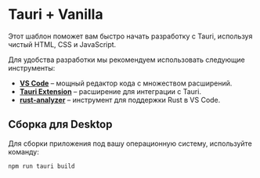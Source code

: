 # Tauri + Vanilla

Этот шаблон поможет вам быстро начать разработку с Tauri, используя чистый HTML, CSS и JavaScript.

Для удобства разработки мы рекомендуем использовать следующие инструменты:

- **[VS Code](https://code.visualstudio.com/)** – мощный редактор кода с множеством расширений.
- **[Tauri Extension](https://marketplace.visualstudio.com/items?itemName=tauri-apps.tauri-vscode)** – расширение для интеграции с Tauri.
- **[rust-analyzer](https://marketplace.visualstudio.com/items?itemName=rust-lang.rust-analyzer)** – инструмент для поддержки Rust в VS Code.

## Сборка для Desktop

Для сборки приложения под вашу операционную систему, используйте команду:

```bash
npm run tauri build
